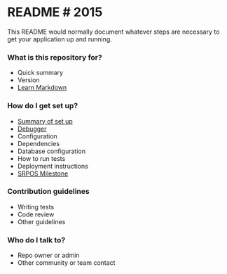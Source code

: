 # README # 2015

This README would normally document whatever steps are necessary to get your application up and running.

### What is this repository for? ###

* Quick summary
* Version
* [Learn Markdown](https://bitbucket.org/tutorials/markdowndemo)

### How do I get set up? ###

* [Summary of set up](https://bitbucket.org/jeerapong/srpos-web-service/wiki/Summary%20of%20set%20up)
* [Debugger]()
* Configuration
* Dependencies
* Database configuration
* How to run tests
* Deployment instructions
* [SRPOS Milestone](https://sites.google.com/a/smitsolution.com/project-milestone/documents)

### Contribution guidelines ###

* Writing tests
* Code review
* Other guidelines

### Who do I talk to? ###

* Repo owner or admin
* Other community or team contact